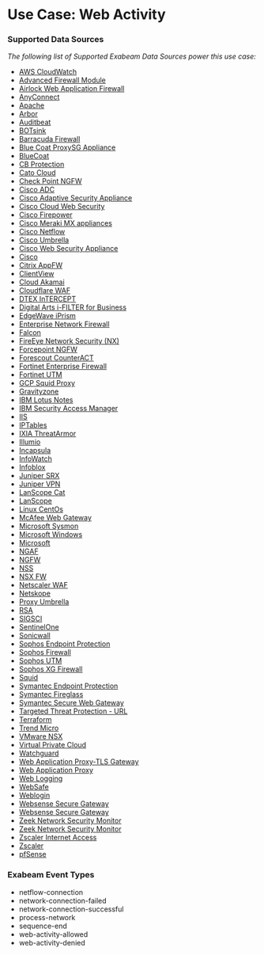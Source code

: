 Use Case: Web Activity
======================

### Supported Data Sources

_The following list of Supported Exabeam Data Sources power this use case:_

* [AWS CloudWatch](../DataSources/datasource_aws_cloudwatch_aws.md)
* [Advanced Firewall Module](../DataSources/datasource_advanced_firewall_module_f5_networks.md)
* [Airlock Web Application Firewall](../DataSources/datasource_airlock_web_application_firewall_airlock.md)
* [AnyConnect](../DataSources/datasource_anyconnect_cisco.md)
* [Apache](../DataSources/datasource_apache_apache.md)
* [Arbor](../DataSources/datasource_arbor_arbor.md)
* [Auditbeat](../DataSources/datasource_auditbeat_unix.md)
* [BOTsink](../DataSources/datasource_botsink_attivo.md)
* [Barracuda Firewall](../DataSources/datasource_barracuda_firewall_barracuda.md)
* [Blue Coat ProxySG Appliance](../DataSources/datasource_blue_coat_proxysg_appliance_symantec.md)
* [BlueCoat](../DataSources/datasource_bluecoat_bluecoat.md)
* [CB Protection](../DataSources/datasource_cb_protection_carbon_black.md)
* [Cato Cloud](../DataSources/datasource_cato_cloud_catonetworks.md)
* [Check Point NGFW](../DataSources/datasource_check_point_ngfw_check_point_software.md)
* [Cisco ADC](../DataSources/datasource_cisco_adc_cisco.md)
* [Cisco Adaptive Security Appliance](../DataSources/datasource_cisco_adaptive_security_appliance_cisco.md)
* [Cisco Cloud Web Security](../DataSources/datasource_cisco_cloud_web_security_cisco.md)
* [Cisco Firepower](../DataSources/datasource_cisco_firepower_cisco.md)
* [Cisco Meraki MX appliances](../DataSources/datasource_cisco_meraki_mx_appliances_cisco.md)
* [Cisco Netflow](../DataSources/datasource_cisco_netflow_cisco.md)
* [Cisco Umbrella](../DataSources/datasource_cisco_umbrella_cisco.md)
* [Cisco Web Security Appliance](../DataSources/datasource_cisco_web_security_appliance_cisco.md)
* [Cisco](../DataSources/datasource_cisco_cisco.md)
* [Citrix AppFW](../DataSources/datasource_citrix_appfw_citrix.md)
* [ClientView](../DataSources/datasource_clientview_skysea.md)
* [Cloud Akamai](../DataSources/datasource_cloud_akamai_akamai.md)
* [Cloudflare WAF](../DataSources/datasource_cloudflare_waf_cloudflare.md)
* [DTEX InTERCEPT](../DataSources/datasource_dtex_intercept_dtex_systems.md)
* [Digital Arts i-FILTER for Business](../DataSources/datasource_digital_arts_i-filter_for_business_digital_arts.md)
* [EdgeWave iPrism](../DataSources/datasource_edgewave_iprism_edgewave.md)
* [Enterprise Network Firewall](../DataSources/datasource_enterprise_network_firewall_huawei.md)
* [Falcon](../DataSources/datasource_falcon_crowdstrike.md)
* [FireEye Network Security (NX)](../DataSources/datasource_fireeye_network_security_(nx)_fireeye.md)
* [Forcepoint NGFW](../DataSources/datasource_forcepoint_ngfw_forcepoint_ngfw.md)
* [Forescout CounterACT](../DataSources/datasource_forescout_counteract_forescout.md)
* [Fortinet Enterprise Firewall](../DataSources/datasource_fortinet_enterprise_firewall_fortinet.md)
* [Fortinet UTM](../DataSources/datasource_fortinet_utm_fortinet.md)
* [GCP Squid Proxy](../DataSources/datasource_gcp_squid_proxy_google.md)
* [Gravityzone](../DataSources/datasource_gravityzone_gravityzone.md)
* [IBM Lotus Notes](../DataSources/datasource_ibm_lotus_notes_ibm.md)
* [IBM Security Access Manager](../DataSources/datasource_ibm_security_access_manager_ibm.md)
* [IIS](../DataSources/datasource_iis_microsoft.md)
* [IPTables](../DataSources/datasource_iptables_iptables.md)
* [IXIA ThreatArmor](../DataSources/datasource_ixia_threatarmor_ixia.md)
* [Illumio](../DataSources/datasource_illumio_illumio.md)
* [Incapsula](../DataSources/datasource_incapsula_imperva.md)
* [InfoWatch](../DataSources/datasource_infowatch_infowatch.md)
* [Infoblox](../DataSources/datasource_infoblox_infoblox.md)
* [Juniper SRX](../DataSources/datasource_juniper_srx_juniper_networks.md)
* [Juniper VPN](../DataSources/datasource_juniper_vpn_juniper_networks.md)
* [LanScope Cat](../DataSources/datasource_lanscope_cat_lanscope.md)
* [LanScope](../DataSources/datasource_lanscope_lanscope.md)
* [Linux CentOs](../DataSources/datasource_linux_centos_linux.md)
* [McAfee Web Gateway](../DataSources/datasource_mcafee_web_gateway_mcafee.md)
* [Microsoft Sysmon](../DataSources/datasource_microsoft_sysmon_microsoft.md)
* [Microsoft Windows](../DataSources/datasource_microsoft_windows_microsoft.md)
* [Microsoft](../DataSources/datasource_microsoft_microsoft.md)
* [NGAF](../DataSources/datasource_ngaf_sangfor.md)
* [NGFW](../DataSources/datasource_ngfw_palo_alto_networks.md)
* [NSS](../DataSources/datasource_nss_zscaler.md)
* [NSX FW](../DataSources/datasource_nsx_fw_vmware.md)
* [Netscaler WAF](../DataSources/datasource_netscaler_waf_citrix.md)
* [Netskope](../DataSources/datasource_netskope_netskope.md)
* [Proxy Umbrella](../DataSources/datasource_proxy_umbrella_cisco.md)
* [RSA](../DataSources/datasource_rsa_rsa.md)
* [SIGSCI](../DataSources/datasource_sigsci_sigsci.md)
* [SentinelOne](../DataSources/datasource_sentinelone_sentinelone.md)
* [Sonicwall](../DataSources/datasource_sonicwall_sonicwall.md)
* [Sophos Endpoint Protection](../DataSources/datasource_sophos_endpoint_protection_sophos.md)
* [Sophos Firewall](../DataSources/datasource_sophos_firewall_sophos.md)
* [Sophos UTM](../DataSources/datasource_sophos_utm_sophos.md)
* [Sophos XG Firewall](../DataSources/datasource_sophos_xg_firewall_sophos.md)
* [Squid](../DataSources/datasource_squid_squid.md)
* [Symantec Endpoint Protection](../DataSources/datasource_symantec_endpoint_protection_symantec.md)
* [Symantec Fireglass](../DataSources/datasource_symantec_fireglass_symantec.md)
* [Symantec Secure Web Gateway](../DataSources/datasource_symantec_secure_web_gateway_symantec.md)
* [Targeted Threat Protection - URL](../DataSources/datasource_targeted_threat_protection_-_url_mimecast.md)
* [Terraform](../DataSources/datasource_terraform_hashicorp.md)
* [Trend Micro](../DataSources/datasource_trend_micro_trend_micro.md)
* [VMware NSX](../DataSources/datasource_vmware_nsx_vmware.md)
* [Virtual Private Cloud](../DataSources/datasource_virtual_private_cloud_google.md)
* [Watchguard](../DataSources/datasource_watchguard_watchguard.md)
* [Web Application Proxy-TLS Gateway](../DataSources/datasource_web_application_proxy-tls_gateway_microsoft.md)
* [Web Application Proxy](../DataSources/datasource_web_application_proxy_microsoft.md)
* [Web Logging](../DataSources/datasource_web_logging_citrix.md)
* [WebSafe](../DataSources/datasource_websafe_f5_networks.md)
* [Weblogin](../DataSources/datasource_weblogin_weblogin.md)
* [Websense Secure Gateway](../DataSources/datasource_websense_secure_gateway_forcepoint.md)
* [Websense Secure Gateway](../DataSources/datasource_websense_secure_gateway_websense_secure_gateway.md)
* [Zeek Network Security Monitor](../DataSources/datasource_zeek_network_security_monitor_zeek.md)
* [Zeek Network Security Monitor](../DataSources/datasource_zeek_network_security_monitor_zeek_network_security_monitor.md)
* [Zscaler Internet Access](../DataSources/datasource_zscaler_internet_access_zscaler.md)
* [Zscaler](../DataSources/datasource_zscaler_zscaler.md)
* [pfSense](../DataSources/datasource_pfsense_pfsense.md)


### Exabeam Event Types

- netflow-connection
- network-connection-failed
- network-connection-successful
- process-network
- sequence-end
- web-activity-allowed
- web-activity-denied
